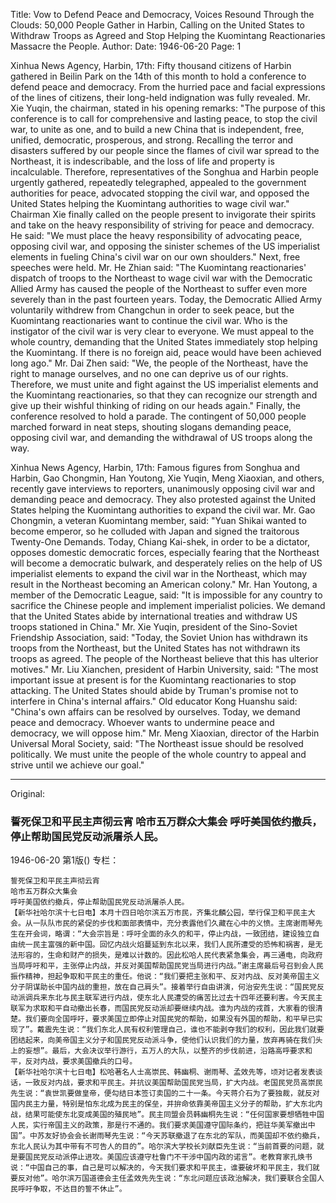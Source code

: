 Title: Vow to Defend Peace and Democracy, Voices Resound Through the Clouds: 50,000 People Gather in Harbin, Calling on the United States to Withdraw Troops as Agreed and Stop Helping the Kuomintang Reactionaries Massacre the People.
Author:
Date: 1946-06-20
Page: 1

Xinhua News Agency, Harbin, 17th: Fifty thousand citizens of Harbin gathered in Beilin Park on the 14th of this month to hold a conference to defend peace and democracy. From the hurried pace and facial expressions of the lines of citizens, their long-held indignation was fully revealed. Mr. Xie Yuqin, the chairman, stated in his opening remarks: "The purpose of this conference is to call for comprehensive and lasting peace, to stop the civil war, to unite as one, and to build a new China that is independent, free, unified, democratic, prosperous, and strong. Recalling the terror and disasters suffered by our people since the flames of civil war spread to the Northeast, it is indescribable, and the loss of life and property is incalculable. Therefore, representatives of the Songhua and Harbin people urgently gathered, repeatedly telegraphed, appealed to the government authorities for peace, advocated stopping the civil war, and opposed the United States helping the Kuomintang authorities to wage civil war." Chairman Xie finally called on the people present to invigorate their spirits and take on the heavy responsibility of striving for peace and democracy. He said: "We must place the heavy responsibility of advocating peace, opposing civil war, and opposing the sinister schemes of the US imperialist elements in fueling China's civil war on our own shoulders." Next, free speeches were held. Mr. He Zhian said: "The Kuomintang reactionaries' dispatch of troops to the Northeast to wage civil war with the Democratic Allied Army has caused the people of the Northeast to suffer even more severely than in the past fourteen years. Today, the Democratic Allied Army voluntarily withdrew from Changchun in order to seek peace, but the Kuomintang reactionaries want to continue the civil war. Who is the instigator of the civil war is very clear to everyone. We must appeal to the whole country, demanding that the United States immediately stop helping the Kuomintang. If there is no foreign aid, peace would have been achieved long ago." Mr. Dai Zhen said: "We, the people of the Northeast, have the right to manage ourselves, and no one can deprive us of our rights. Therefore, we must unite and fight against the US imperialist elements and the Kuomintang reactionaries, so that they can recognize our strength and give up their wishful thinking of riding on our heads again." Finally, the conference resolved to hold a parade. The contingent of 50,000 people marched forward in neat steps, shouting slogans demanding peace, opposing civil war, and demanding the withdrawal of US troops along the way.

Xinhua News Agency, Harbin, 17th: Famous figures from Songhua and Harbin, Gao Chongmin, Han Youtong, Xie Yuqin, Meng Xiaoxian, and others, recently gave interviews to reporters, unanimously opposing civil war and demanding peace and democracy. They also protested against the United States helping the Kuomintang authorities to expand the civil war. Mr. Gao Chongmin, a veteran Kuomintang member, said: "Yuan Shikai wanted to become emperor, so he colluded with Japan and signed the traitorous Twenty-One Demands. Today, Chiang Kai-shek, in order to be a dictator, opposes domestic democratic forces, especially fearing that the Northeast will become a democratic bulwark, and desperately relies on the help of US imperialist elements to expand the civil war in the Northeast, which may result in the Northeast becoming an American colony." Mr. Han Youtong, a member of the Democratic League, said: "It is impossible for any country to sacrifice the Chinese people and implement imperialist policies. We demand that the United States abide by international treaties and withdraw US troops stationed in China." Mr. Xie Yuqin, president of the Sino-Soviet Friendship Association, said: "Today, the Soviet Union has withdrawn its troops from the Northeast, but the United States has not withdrawn its troops as agreed. The people of the Northeast believe that this has ulterior motives." Mr. Liu Xianchen, president of Harbin University, said: "The most important issue at present is for the Kuomintang reactionaries to stop attacking. The United States should abide by Truman's promise not to interfere in China's internal affairs." Old educator Kong Huanshu said: "China's own affairs can be resolved by ourselves. Today, we demand peace and democracy. Whoever wants to undermine peace and democracy, we will oppose him." Mr. Meng Xiaoxian, director of the Harbin Universal Moral Society, said: "The Northeast issue should be resolved politically. We must unite the people of the whole country to appeal and strive until we achieve our goal."



<hr /> 

Original: 


### 誓死保卫和平民主声彻云宵  哈市五万群众大集会  呼吁美国依约撤兵，停止帮助国民党反动派屠杀人民。

1946-06-20
第1版()
专栏：

    誓死保卫和平民主声彻云宵
    哈市五万群众大集会
    呼吁美国依约撤兵，停止帮助国民党反动派屠杀人民。
    【新华社哈尔滨十七日电】本月十四日哈尔滨五万市民，齐集北麟公园，举行保卫和平民主大会。从一队队市民的紧促的步伐和面部表情中，充分表露他们久藏在心中的义愤。主席谢雨琴先生在开会词，略谓：“大会宗旨是：呼吁全面的永久的和平，停止内战，一致团结，建设独立自由统一民主富强的新中国。回忆内战火焰蔓延到东北以来，我们人民所遭受的恐怖和祸害，是无法形容的，生命和财产的损失，是难以计数的。因此松哈人民代表紧急集会，再三通电，向政府当局呼吁和平，主张停止内战，并反对美国帮助国民党当局进行内战。”谢主席最后号召到会人民振作精神，担起争取和平民主的重任。他说：“我们要把主张和平、反对内战、反对美帝国主义分子阴谋助长中国内战的重担，放在自己肩头”。接着举行自由讲演，何治安先生说：“国民党反动派调兵来东北与民主联军进行内战，使东北人民遭受的痛苦比过去十四年还要利害。今天民主联军为求取和平自动撤出长春，而国民党反动派却要继续内战。谁为内战的戎首，大家看的很清楚。我们要向全国呼吁，要求美国立即停止对国民党的帮助，如果没有外国的帮助，和平早已实现了”。戴震先生说：“我们东北人民有权利管理自己，谁也不能剥夺我们的权利，因此我们就要团结起来，向美帝国主义分子和国民党反动派斗争，使他们认识我们的力量，放弃再骑在我们头上的妄想”。最后，大会决议举行游行，五万人的大队，以整齐的步伐前进，沿路高呼要求和平，反对内战，要求美国撤兵的口号。
    【新华社哈尔滨十七日电】松哈著名人士高崇民、韩幽桐、谢雨琴、孟效先等，顷对记者发表谈话，一致反对内战，要求和平民主。并抗议美国帮助国民党当局，扩大内战。老国民党员高崇民先生说：“袁世凯要做皇帝，便勾结日本签订卖国的二十一条。今天蒋介石为了要独裁，就反对国内民主力量，特别是怕东北成为民主的保垒，并拚命依靠美帝国主义分子的帮助，扩大东北内战，结果可能使东北变成美国的殖民地”。民主同盟会员韩幽桐先生说：“任何国家要想牺牲中国人民，实行帝国主义的政策，那是行不通的。我们要求美国遵守国际条约，把驻华美军撤出中国”。中苏友好协会会长谢雨琴先生说：“今天苏联撤退了在东北的军队，而美国却不依约撤兵，东北人民认为其中带有不可告人的目的”。哈尔滨大学校长刘献臣先生说：“当前首要的问题，就是要国民党反动派停止进攻。美国应该遵守杜鲁门不干涉中国内政的诺言”。老教育家孔焕书说：“中国自己的事，自己是可以解决的，今天我们要求和平民主，谁要破坏和平民主，我们就要反对他”。哈尔滨万国道德会主任孟效先先生说：“东北问题应该政治解决，我们要联合全国人民呼吁争取，不达目的誓不休止”。
